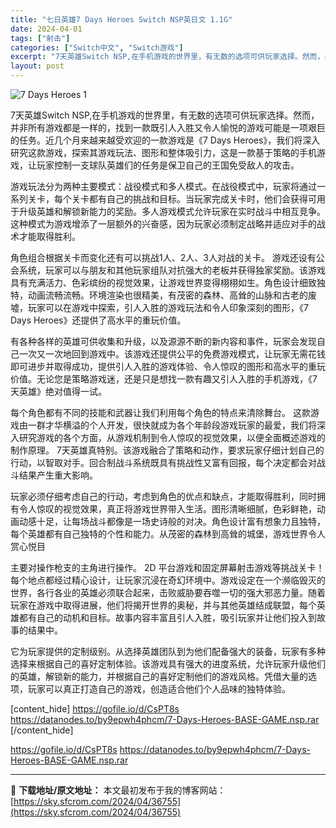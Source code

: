 ```yaml
---
title: "七日英雄7 Days Heroes Switch NSP英日文 1.1G"
date: 2024-04-01
tags: ["射击"]
categories: ["Switch中文", "Switch游戏"]
excerpt: "7天英雄Switch NSP,在手机游戏的世界里，有无数的选项可供玩家选择。然而，并非所有游戏都是一样的，找到一款既引人入胜又令人愉悦的游戏可能是一项艰巨的任务。近几个月来越来越受欢迎的一款游戏是《7 Days Heroes》，我们将深入研究这款游戏，探索其游戏玩法、图形和整体吸引力，这是一款基于策&hellip;"
layout: post
---
```


<img class="aligncenter" src="https://sky.sfcrom.com/wp-content/uploads/2024/04/20240401152807-69b73.jpeg" alt="7 Days Heroes 1" />

7天英雄Switch NSP,在手机游戏的世界里，有无数的选项可供玩家选择。然而，并非所有游戏都是一样的，找到一款既引人入胜又令人愉悦的游戏可能是一项艰巨的任务。近几个月来越来越受欢迎的一款游戏是《7 Days Heroes》，我们将深入研究这款游戏，探索其游戏玩法、图形和整体吸引力，这是一款基于策略的手机游戏，让玩家控制一支球队英雄们的任务是保卫自己的王国免受敌人的攻击。

游戏玩法分为两种主要模式：战役模式和多人模式。在战役模式中，玩家将通过一系列关卡，每个关卡都有自己的挑战和目标。当玩家完成关卡时，他们会获得可用于升级英雄和解锁新能力的奖励。多人游戏模式允许玩家在实时战斗中相互竞争。这种模式为游戏增添了一层额外的兴奋感，因为玩家必须制定战略并适应对手的战术才能取得胜利。

角色组合根据关卡而变化还有可以挑战1人、2人、3人对战的关卡。
游戏还设有公会系统，玩家可以与朋友和其他玩家组队对抗强大的老板并获得独家奖励。该游戏具有充满活力、色彩缤纷的视觉效果，让游戏世界变得栩栩如生。角色设计细致独特，动画流畅流畅。环境渲染也很精美，有茂密的森林、高耸的山脉和古老的废墟，玩家可以在游戏中探索，引人入胜的游戏玩法和令人印象深刻的图形，《7 Days Heroes》还提供了高水平的重玩价值。

有各种各样的英雄可供收集和升级，以及源源不断的新内容和事件，玩家会发现自己一次又一次地回到游戏中。该游戏还提供公平的免费游戏模式，让玩家无需花钱即可进步并取得成功，提供引人入胜的游戏体验、令人惊叹的图形和高水平的重玩价值。无论您是策略游戏迷，还是只是想找一款有趣又引人入胜的手机游戏，《7 天英雄》绝对值得一试。

每个角色都有不同的技能和武器让我们利用每个角色的特点来清除舞台。
这款游戏由一群才华横溢的个人开发，很快就成为各个年龄段游戏玩家的最爱，我们将深入研究游戏的各个方面，从游戏机制到令人惊叹的视觉效果，以便全面概述游戏的制作原理。 7天英雄真特别。该游戏融合了策略和动作，要求玩家仔细计划自己的行动，以智取对手。回合制战斗系统既具有挑战性又富有回报，每个决定都会对战斗结果产生重大影响。

玩家必须仔细考虑自己的行动，考虑到角色的优点和缺点，才能取得胜利，同时拥有令人惊叹的视觉效果，真正将游戏世界带入生活。图形清晰细腻，色彩鲜艳，动画动感十足，让每场战斗都像是一场史诗般的对决。角色设计富有想象力且独特，每个英雄都有自己独特的个性和能力。从茂密的森林到高耸的城堡，游戏世界令人赏心悦目

主要对操作枪支的主角进行操作。 2D 平台游戏和固定屏幕射击游戏等挑战关卡！
每个地点都经过精心设计，让玩家沉浸在奇幻环境中。游戏设定在一个濒临毁灭的世界，各行各业的英雄必须联合起来，击败威胁要吞噬一切的强大邪恶力量。随着玩家在游戏中取得进展，他们将揭开世界的奥秘，并与其他英雄结成联盟，每个英雄都有自己的动机和目标。故事内容丰富且引人入胜，吸引玩家并让他们投入到故事的结果中。

它为玩家提供的定制级别。从选择英雄团队到为他们配备强大的装备，玩家有多种选择来根据自己的喜好定制体验。该游戏具有强大的进度系统，允许玩家升级他们的英雄，解锁新的能力，并根据自己的喜好定制他们的游戏风格。凭借大量的选项，玩家可以真正打造自己的游戏，创造适合他们个人品味的独特体验。

[content_hide]
https://gofile.io/d/CsPT8s
https://datanodes.to/by9epwh4phcm/7-Days-Heroes-BASE-GAME.nsp.rar
[/content_hide]

<!--wechatfans start-->
https://gofile.io/d/CsPT8s
https://datanodes.to/by9epwh4phcm/7-Days-Heroes-BASE-GAME.nsp.rar
<!--wechatfans end-->

---
📖 **下载地址/原文地址：** 本文最初发布于我的博客网站：[https://sky.sfcrom.com/2024/04/36755](https://sky.sfcrom.com/2024/04/36755)
